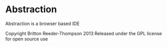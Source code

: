 Abstraction
===========

Abstraction is a browser based IDE

Copyright Britton Reeder-Thompson 2013
Released under the GPL license for open source use